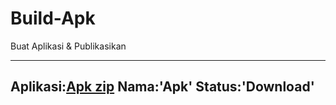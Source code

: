 # Build-Apk
Buat Aplikasi &amp; Publikasikan

---
Aplikasi:[Apk zip](https://ibuildapp.com/projects.php?action=info&projectid=3629154&utm_campaign=EmailNotifications&utm_medium=email&utm_source=AppReadyToPublish&utm_content=ibuildapp%20store)
Nama:'Apk'
Status:'Download'
---
